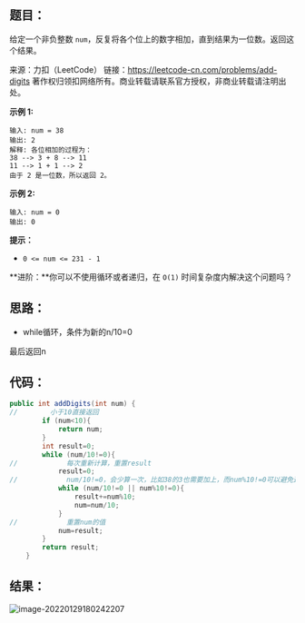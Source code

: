 ## 题目：

给定一个非负整数 `num`，反复将各个位上的数字相加，直到结果为一位数。返回这个结果。

来源：力扣（LeetCode）
链接：https://leetcode-cn.com/problems/add-digits
著作权归领扣网络所有。商业转载请联系官方授权，非商业转载请注明出处。

<!--more-->

**示例 1:**

```
输入: num = 38
输出: 2 
解释: 各位相加的过程为：
38 --> 3 + 8 --> 11
11 --> 1 + 1 --> 2
由于 2 是一位数，所以返回 2。
```

**示例 2:**

```
输入: num = 0
输出: 0
```

**提示：**

- `0 <= num <= 231 - 1`

**进阶：**你可以不使用循环或者递归，在 `O(1)` 时间复杂度内解决这个问题吗？

## 思路：

- while循环，条件为新的n/10=0

最后返回n

## 代码：

```java
public int addDigits(int num) {
//        小于10直接返回
        if (num<10){
            return num;
        }
        int result=0;
        while (num/10!=0){
//            每次重新计算，重置result
            result=0;
//            num/10!=0，会少算一次，比如38的3也需要加上，而num%10!=0可以避免这个问题
            while (num/10!=0 || num%10!=0){
                result+=num%10;
                num=num/10;
            }
//            重置num的值
            num=result;
        }
        return result;
    }
```

## 结果：

![image-20220129180242207](https://gitee.com/misteryliu/typora/raw/master/image/image-20220129180242207.png)